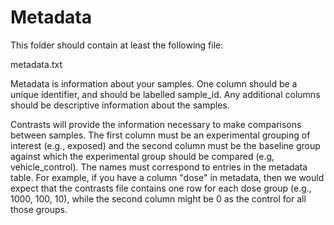 # Metadata

This folder should contain at least the following file:  

metadata.txt  

Metadata is information about your samples. One column should be a unique identifier, and should be labelled sample_id. Any additional columns should be descriptive information about the samples.

Contrasts will provide the information necessary to make comparisons between samples. The first column must be an experimental grouping of interest (e.g., exposed) and the second column must be the baseline group against which the experimental group should be compared (e.g, vehicle_control). The names must correspond to entries in the metadata table. For example, if you have a column "dose" in metadata, then we would expect that the contrasts file contains one row for each dose group (e.g., 1000, 100, 10), while the second column might be 0 as the control for all those groups.

